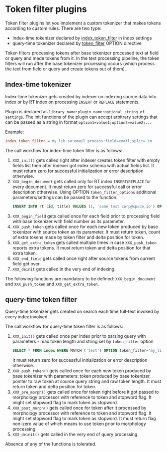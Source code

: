 # Token filter plugins

Token filter plugins let you implement a custom tokenizer that makes tokens according to custom rules. There are two type:

* Index-time tokenizer declared by [index_token_filter](../../../Creating_an_index/NLP_and_tokenization/Low-level_tokenization.md#index_token_filter) in index settings
* query-time tokenizer declared by [token_filter](../../../Searching/Options.md#token_filter) OPTION directive

Token filters processing tokens after base tokenizer processed text at field or query and made tokens from it. In the text processing pipeline, the token filters will run after the base tokenizer processing occurs (which process the text from field or query and create tokens out of them).

## Index-time tokenizer

Index-time tokenizer gets created by indexer on indexing source data into index or by RT index on processing `INSERT` or `REPLACE` statements.

Plugin is declared as `library name:plugin name:optional string of settings`. The init functions of the plugin can accept arbitrary settings that can be passed as a string in format `option1=value1;option2=value2;..`.

Example:

```ini
index_token_filter = my_lib.so:email_process:field=email;split=.io
```

The call workflow for index-time token filter is as follows:

1.  `XXX_init()` gets called right after indexer creates token filter with empty fields list then after indexer got index schema with actual fields list. It must return zero for successful initialization or error description otherwise.
2.  `XXX_begin_document` gets called only for RT index `INSERT`/`REPLACE` for every document. It must return zero for successful call or error description otherwise. Using OPTION `token_filter_options` additional parameters/settings can be passed to the function.
    ```sql
    INSERT INTO rt (id, title) VALUES (1, 'some text corp@space.io') OPTION token_filter_options='.io'
    ```
3.  `XXX_begin_field` gets called once for each field prior to processing field with base tokenizer with field number as its parameter.
4.  `XXX_push_token` gets called once for each new token produced by base tokenizer with source token as its parameter. It must return token, count of extra tokens made by token filter and delta position for token.
5.  `XXX_get_extra_token` gets called multiple times in case `XXX_push_token` reports extra tokens. It must return token and delta position for that extra token.
6.  `XXX_end_field` gets called once right after source tokens from current field get over.
7.  `XXX_deinit` gets called in the very end of indexing.

The following functions are mandatory to be defined: `XXX_begin_document` and `XXX_push_token` and `XXX_get_extra_token`.

## query-time token filter

Query-time tokenizer gets created on search each time full-text invoked by every index involved.

The call workflow for query-time token filter is as follows:

1.  `XXX_init()` gets called once per index prior to parsing query with parameters - max token length and string set by `token_filter` option
    ```sql
    SELECT * FROM index WHERE MATCH ('test') OPTION token_filter='my_lib.so:query_email_process:io'
    ```
    It must return zero for successful initialization or error description otherwise.
2.  `XXX_push_token()` gets called once for each new token produced by base tokenizer with parameters: token produced by base tokenizer, pointer to raw token at source query string and raw token length. It must return token and delta position for token.
3.  `XXX_pre_morph()` gets called once for token right before it got passed to morphology processor with reference to token and stopword flag. It might set stopword flag to mark token as stopword.
4.  `XXX_post_morph()` gets called once for token after it processed by morphology processor with reference to token and stopword flag. It might set stopword flag to mark token as stopword. It must return flag non-zero value of which means to use token prior to morphology processing.
5.  `XXX_deinit()` gets called in the very end of query processing.

Absence of any of the functions is tolerated.